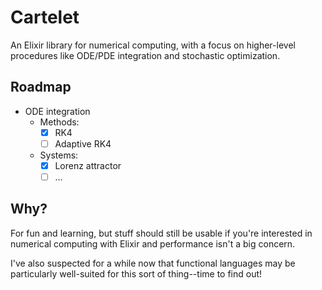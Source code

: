 # Cartelet

An Elixir library for numerical computing, with a focus on higher-level procedures like ODE/PDE integration and stochastic optimization.

## Roadmap

- ODE integration
  - Methods:
    - [x] RK4
    - [ ] Adaptive RK4
  - Systems:
    - [x] Lorenz attractor
    - [ ] ...

## Why?

For fun and learning, but stuff should still be usable if you're interested in numerical computing with Elixir and performance isn't a big concern.

I've also suspected for a while now that functional languages may be particularly well-suited for this sort of thing--time to find out!

